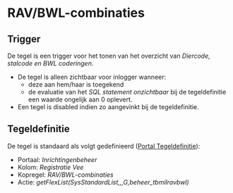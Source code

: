 # RAV/BWL-combinaties

## Trigger

De tegel is een trigger voor het tonen van het overzicht van _Diercode, stalcode en BWL coderingen_.

- De tegel is alleen zichtbaar voor inlogger wanneer:
  - deze aan hem/haar is toegekend
  - de evaluatie van het _SQL statement onzichtbaar_ bij de tegeldefinitie een waarde ongelijk aan 0 oplevert.
- Een tegel is disabled indien zo aangevinkt bij de tegeldefinitie.

## Tegeldefinitie

De tegel is standaard als volgt gedefinieerd ([Portal Tegeldefinitie](/instellen_inrichten/portaldefinitie/portal_tegel.md)):

- Portaal: _Inrichtingenbeheer_
- Kolom: _Registratie Vee_
- Kopregel: _RAV/BWL-combinaties_
- Actie: _getFlexList(SysStandardList,,,G,beheer_tbmilravbwl)_
